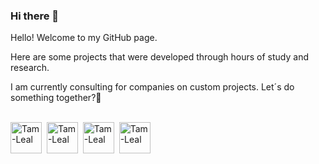 ### Hi there 👋

Hello! 
Welcome to my GitHub page.

Here are some projects that were developed through hours of study and research. 

I am currently consulting for companies on custom projects.
Let´s do something together?🚀


<div style="display: inline_block"><br>
<img align="center" alt="Tam-Leal" height="50" width="50" src="https://cdn.jsdelivr.net/gh/devicons/devicon/icons/python/python-original.svg">&nbsp
<img align="center" alt="Tam-Leal" height="50" width="50" src="https://cdn.jsdelivr.net/gh/devicons/devicon/icons/firebase/firebase-plain-wordmark.svg">&nbsp
<img align="center" alt="Tam-Leal" height="50" width="50" src="https://cdn.jsdelivr.net/gh/devicons/devicon/icons/flask/flask-original-wordmark.svg">&nbsp
<img align="center" alt="Tam-Leal" height="50" width="50" src="https://cdn.jsdelivr.net/gh/devicons/devicon/icons/microsoftsqlserver/microsoftsqlserver-plain-wordmark.svg">
          
          

</div>
          
